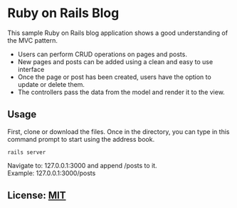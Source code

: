 # Ruby on Rails Blog

This sample Ruby on Rails blog application shows a good understanding of the MVC pattern.
* Users can perform CRUD operations on pages and posts.
* New pages and posts can be added using a clean and easy to use interface
* Once the page or post has been created, users have the option to update or delete them.
* The controllers pass the data from the model and render it to the view.

## Usage
First, clone or download the files. Once in the directory, you can type in this command prompt to start using the address book.  

```shell script
rails server
```
Navigate to: 127.0.0.1:3000 and append /posts to it.  
Example: 127.0.0.1:3000/posts

## License:  [MIT](LICENSE)
